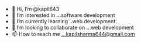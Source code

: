 - 👋 Hi, I’m @kapil643
- 👀 I’m interested in ...software development
- 🌱 I’m currently learning ..web development.
- 💞️ I’m looking to collaborate on ...web development
- 📫 How to reach me ...kapilsharma644@gmail.com

<!---
kapil643/kapil643 is a ✨ special ✨ repository because its `README.md` (this file) appears on your GitHub profile.
You can click the Preview link to take a look at your changes.
--->
